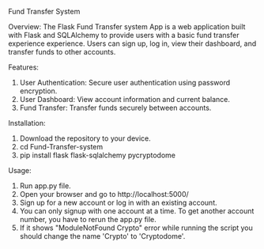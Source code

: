 Fund Transfer System

Overview:
The Flask Fund Transfer system App is a web application built with Flask and SQLAlchemy to provide users with a basic fund transfer experience experience. Users can sign up, log in, view their dashboard, and transfer funds to other accounts.

Features:
1. User Authentication: Secure user authentication using password encryption.
2. User Dashboard: View account information and current balance.
3. Fund Transfer: Transfer funds securely between accounts.

Installation:
1. Download the repository to your device.
2. cd Fund-Transfer-system
3. pip install flask flask-sqlalchemy pycryptodome

Usage:
1. Run app.py file.
2. Open your browser and go to http://localhost:5000/
3. Sign up for a new account or log in with an existing account.
4. You can only signup with one account at a time. To get another account number, you have to rerun the app.py file.
5. If it shows "ModuleNotFound Crypto" error while running the script you should change the name 'Crypto' to 'Cryptodome'.
